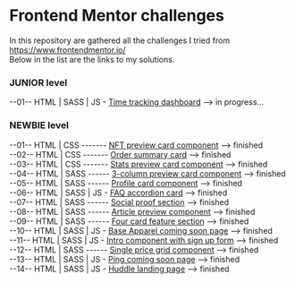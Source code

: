 # Frontend Mentor challenges
In this repository are gathered all the challenges I tried from https://www.frontendmentor.io/  
Below in the list are the links to my solutions.
  
### JUNIOR level  
--01-- HTML | SASS | JS - [Time tracking dashboard](https://strosi.github.io/frontend-mentor-challenges/time-tracking-dashboard-main) --> in progress...  
  
### NEWBIE level  
--01-- HTML | CSS ------- [NFT preview card component](https://strosi.github.io/frontend-mentor-challenges/nft-preview-card-component-main) --> finished  
--02-- HTML | CSS ------- [Order summary card](https://strosi.github.io/frontend-mentor-challenges/order-summary-component-main)  --> finished  
--03-- HTML | CSS ------- [Stats preview card component](https://strosi.github.io/frontend-mentor-challenges/stats-preview-card-component-main)  --> finished  
--04-- HTML | SASS ------ [3-column preview card component](https://strosi.github.io/frontend-mentor-challenges/3-column-preview-card-component-main)  --> finished  
--05-- HTML | SASS ------ [Profile card component](https://strosi.github.io/frontend-mentor-challenges/profile-card-component-main)  --> finished  
--06-- HTML | SASS | JS - [FAQ accordion card](https://strosi.github.io/frontend-mentor-challenges/faq-accordion-card-main)  --> finished  
--07-- HTML | SASS ------ [Social proof section](https://strosi.github.io/frontend-mentor-challenges/social-proof-section-master)  --> finished  
--08-- HTML | SASS ------ [Article preview component](https://strosi.github.io/frontend-mentor-challenges/article-preview-component-master)  --> finished  
--09-- HTML | SASS ------ [Four card feature section](https://strosi.github.io/frontend-mentor-challenges/four-card-feature-section-master)  --> finished  
--10-- HTML | SASS | JS - [Base Apparel coming soon page](https://strosi.github.io/frontend-mentor-challenges/base-apparel-coming-soon-master)  --> finished  
--11-- HTML | SASS | JS - [Intro component with sign up form](https://strosi.github.io/frontend-mentor-challenges/intro-component-with-signup-form-master)  --> finished  
--12-- HTML | SASS ------ [Single price grid component](https://strosi.github.io/frontend-mentor-challenges/single-price-grid-component-master)  --> finished  
--13-- HTML | SASS | JS - [Ping coming soon page](https://strosi.github.io/frontend-mentor-challenges/ping-coming-soon-page-master)  --> finished  
--14-- HTML | SASS | JS - [Huddle landing page](https://strosi.github.io/frontend-mentor-challenges/huddle-landing-page-with-single-introductory-section-master)  --> finished  

